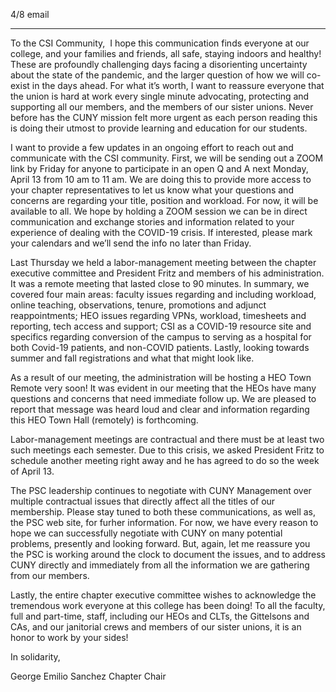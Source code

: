 4/8 email

----


 To the CSI Community,
​ I hope this communication finds everyone at our college, and your families and friends, all safe, staying indoors and healthy!  These are profoundly challenging days facing a disorienting uncertainty about the state of the pandemic, and the larger question of how we will co-exist in the days ahead. For what it’s worth, I want to reassure everyone that the union is hard at work every single minute advocating, protecting and supporting all our members, and the members of our sister unions.  Never before has the CUNY mission felt more urgent as each person reading this is doing their utmost to provide learning and education for our students.

 I want to provide a few updates in an ongoing effort to reach out and communicate with the CSI community.  First, we will be sending out a ZOOM link by Friday for anyone to participate in an open Q and A next Monday, April 13 from 10 am to 11 am.  We are doing this to provide more access to your chapter representatives to let us know what your questions and concerns are regarding your title, position and workload.  For now, it will be available to all.  We hope by holding a ZOOM session we can be in direct communication and exchange stories and information related to your experience of dealing with the COVID-19 crisis.  If interested, please mark your calendars and we’ll send the info no later than Friday.

 Last Thursday we held a labor-management meeting between the chapter executive committee and President Fritz and members of his administration.  It was a remote meeting that lasted close to 90 minutes.  In summary, we covered four main areas: faculty issues regarding and including workload, online teaching, observations, tenure, promotions and adjunct reappointments; HEO issues regarding VPNs, workload, timesheets and reporting, tech access and support; CSI as a COVID-19 resource site and specifics regarding conversion of the campus to serving as a hospital for both Covid-19 patients, and non-COVID patients.  Lastly, looking towards summer and fall registrations and what that might look like.

 As a result of our meeting, the administration will be hosting a HEO Town Remote very soon!  It was evident in our meeting that the HEOs have many questions and concerns that need immediate follow up.  We are pleased to report that message was heard loud and clear and information regarding this HEO Town Hall (remotely) is forthcoming.

 Labor-management meetings are contractual and there must be at least two such meetings each semester.  Due to this crisis, we asked President Fritz to schedule another meeting right away and he has agreed to do so the week of April 13.

 The PSC leadership continues to negotiate with CUNY Management over multiple contractual issues that directly affect all the titles of our membership.  Please stay tuned to both these communications, as well as, the PSC web site, for furher information.  For now, we have every reason to hope we can successfully negotiate with CUNY on many potential problems, presently and looking forward.  But, again, let me reassure you the PSC is working around the clock to document the issues, and to address CUNY directly and immediately from all the information we are gathering from our members.

 Lastly, the entire chapter executive committee wishes to acknowledge the tremendous work everyone at this college has been doing!  To all the faculty, full and part-time, staff, including our HEOs and CLTs, the Gittelsons and CAs, and our janitorial crews and members of our sister unions, it is an honor to work by your sides!

 In solidarity,

 George Emilio Sanchez
 Chapter Chair
